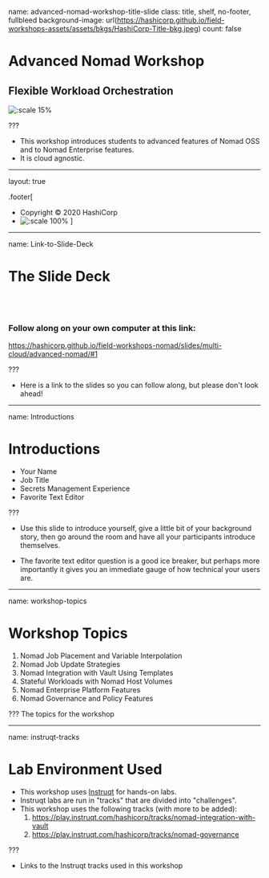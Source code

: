 name: advanced-nomad-workshop-title-slide
class: title, shelf, no-footer, fullbleed
background-image: url(https://hashicorp.github.io/field-workshops-assets/assets/bkgs/HashiCorp-Title-bkg.jpeg)
count: false

# Advanced Nomad Workshop
## Flexible Workload Orchestration

![:scale 15%](https://hashicorp.github.io/field-workshops-assets/assets/logos/logo_nomad.png)

???
* This workshop introduces students to advanced features of Nomad OSS and to Nomad Enterprise features.
* It is cloud agnostic.

---
layout: true

.footer[
- Copyright © 2020 HashiCorp
- ![:scale 100%](https://hashicorp.github.io/field-workshops-assets/assets/logos/HashiCorp_Icon_Black.svg)
]

---
name: Link-to-Slide-Deck
# The Slide Deck
<br><br>
### Follow along on your own computer at this link:

https://hashicorp.github.io/field-workshops-nomad/slides/multi-cloud/advanced-nomad/#1

???
* Here is a link to the slides so you can follow along, but please don't look ahead!

---
name: Introductions
# Introductions

* Your Name
* Job Title
* Secrets Management Experience
* Favorite Text Editor

???
* Use this slide to introduce yourself, give a little bit of your background story, then go around the room and have all your participants introduce themselves.

* The favorite text editor question is a good ice breaker, but perhaps more importantly it gives you an immediate gauge of how technical your users are.  

---
name: workshop-topics
# Workshop Topics

1. Nomad Job Placement and Variable Interpolation
1. Nomad Job Update Strategies
1. Nomad Integration with Vault Using Templates
1. Stateful Workloads with Nomad Host Volumes
1. Nomad Enterprise Platform Features
1. Nomad Governance and Policy Features

???
The topics for the workshop

---
name: instruqt-tracks
# Lab Environment Used
* This workshop uses [Instruqt](https://instruqt.com) for hands-on labs.
* Instruqt labs are run in "tracks" that are divided into "challenges".
* This workshop uses the following tracks (with more to be added):
    1. https://play.instruqt.com/hashicorp/tracks/nomad-integration-with-vault
    1. https://play.instruqt.com/hashicorp/tracks/nomad-governance

???
* Links to the Instruqt tracks used in this workshop
